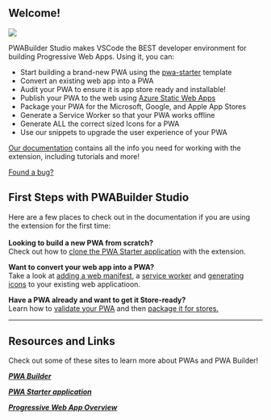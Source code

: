 ## Welcome!

![](https://raw.githubusercontent.com/pwa-builder/pwa-studio/main/store_assets/intro-gif-new-app.gif)

PWABuilder Studio makes VSCode the BEST developer environment for building Progressive Web Apps. Using it, you can:

* Start building a brand-new PWA using the [pwa-starter](https://aka.ms/pwa-starter) template
* Convert an existing web app into a PWA
* Audit your PWA to ensure it is app store ready and installable!
* Publish your PWA to the web using [Azure Static Web Apps](https://azure.microsoft.com/en-us/services/app-service/static/)
* Package your PWA for the Microsoft, Google, and Apple App Stores
* Generate a Service Worker so that your PWA works offline
* Generate ALL the correct sized Icons for a PWA
* Use our snippets to upgrade the user experience of your PWA

[Our documentation](https://docs.pwabuilder.com/#/studio/quick-start) contains all the info you need for working with the extension, including tutorials and more!

[Found a bug?](https://github.com/pwa-builder/PWABuilder/issues/new/choose)

## First Steps with PWABuilder Studio

Here are a few places to check out in the documentation if you are using the extension for the first time:
<br>
<br>
**Looking to build a new PWA from scratch?**
<br>
Check out how to [clone the PWA Starter application](https://docs.pwabuilder.com/#/studio/create-new) with the extension.

**Want to convert your web app into a PWA?**
<br>
Take a look at [adding a web manifest](https://docs.pwabuilder.com/#/studio/existing-app?id=add-a-web-manifest), a [service worker](https://docs.pwabuilder.com/#/studio/existing-app?id=add-a-service-worker) and [generating icons](https://docs.pwabuilder.com/#/studio/existing-app?id=generate-icons) to your existing web applicatioon.

**Have a PWA already and want to get it Store-ready?**
<br>
Learn how to [validate your PWA](https://docs.pwabuilder.com/#/studio/package?id=validate-your-pwa) and then [package it for stores.](https://docs.pwabuilder.com/#/studio/package?id=packaging-for-stores)

---

## Resources and Links

Check out some of these sites to learn more about PWAs and PWA Builder!

[***PWA Builder***](https://www.pwabuilder.com/)

[***PWA Starter application***](https://github.com/pwa-builder/pwa-starter)

[***Progressive Web App Overview***](https://docs.microsoft.com/en-us/microsoft-edge/progressive-web-apps-chromium/)
